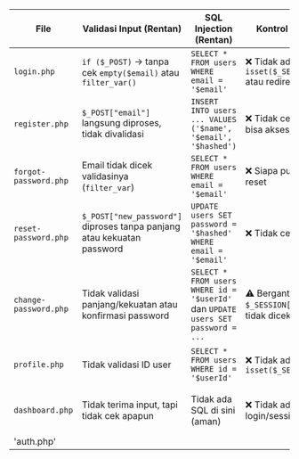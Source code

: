 | **File**              | **Validasi Input (Rentan)**                                            | **SQL Injection (Rentan)**                                                       | **Kontrol Akses (Rentan)**                                                | **Token/Password (Rentan)**                                                        | **Output (Rentan)**                                          |
| --------------------- | ---------------------------------------------------------------------- | -------------------------------------------------------------------------------- | ------------------------------------------------------------------------- | ---------------------------------------------------------------------------------- | ------------------------------------------------------------ |
| `login.php`           | `if ($_POST)` → tanpa cek `empty($email)` atau `filter_var()`          | `SELECT * FROM users WHERE email = '$email'`                                     | ❌ Tidak ada `isset($_SESSION["user_id"])` atau redirect                   | `password_verify($pass, $user['password'])` ✅ tapi login brute-force ❌             | `echo "Login gagal.";` langsung tampil                       |
| `register.php`        | `$_POST["email"]` langsung diproses, tidak divalidasi                  | `INSERT INTO users ... VALUES ('$name', '$email', '$hashed')`                    | ❌ Tidak cek sesi, siapa pun bisa akses                                    | ✅ Pakai `password_hash`, ❌ Tidak cek confirm password                              | Tidak menampilkan data, aman                                 |
| `forgot-password.php` | Email tidak dicek validasinya (`filter_var`)                           | `SELECT * FROM users WHERE email = '$email'`                                     | ❌ Siapa pun bisa spam email reset                                         | `INSERT INTO password_resets (email, token)` tanpa expired time                    | Tidak tampilkan output                                       |
| `reset-password.php`  | `$_POST["new_password"]` diproses tanpa panjang atau kekuatan password | `UPDATE users SET password = '$hashed' WHERE email = '$email'`                   | ❌ Tidak cek sesi pengguna                                                 | ❌ Token tidak dicek expired, bisa dipakai ulang                                    | Tidak menampilkan data, aman                                 |
| `change-password.php` | Tidak validasi panjang/kekuatan atau konfirmasi password               | `SELECT * FROM users WHERE id = '$userId'` dan `UPDATE users SET password = ...` | ⚠️ Bergantung pada `$_SESSION["user_id"]`, tapi tidak dicek eksistensinya | ✅ Pakai `password_verify` dan `password_hash`, ❌ Tidak ada proteksi reuse password | `echo "Password updated"` langsung tampil                    |
| `profile.php`         | Tidak validasi ID user                                                 | `SELECT * FROM users WHERE id = '$userId'`                                       | ❌ Tidak ada cek `isset($_SESSION["user_id"])`                             | -                                                                                  | `echo $user["name"]` tanpa `htmlspecialchars()` (rentan XSS) |
| `dashboard.php`       | Tidak terima input, tapi tidak cek apapun                              | Tidak ada SQL di sini (aman)                                                     | ❌ Tidak ada pengecekan login/session                                      | -                                                                                  | ❌ Potensi XSS jika nanti tampilkan nama user tanpa sanitasi  |
|'auth.php'              |
